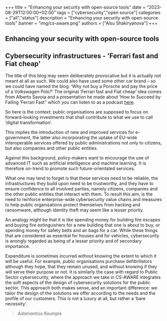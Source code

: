 +++
title = "Enhancing your security with open-source tools"
date = "2023-08-29T12:00:00+02:00"
tags = ["cybersecurity","open source"]
categories = ["all","status"]
description = "Enhancing your security with open-source tools"
banner = "img/cs-aware.png"
authors = ["Alsu Shakiryanova"]
+++
## Enhancing your security with open-source tools


## Cybersecurity infrastructures - 'Ferrari fast and Fiat cheap'

The title of this blog may seem deliberately provocative but it is actually not meant at all as such. We could also have used some other car brand – so we could have named the blog: ‘Why not buy a Porsche and pay the price of a Volkswagen Polo?’ The original ‘Ferrari fast and Fiat cheap’ idea comes from Alberto Savoia and a presentation he made about ‘How to Succeed by Failing ‘Ferrari Fast’’ which you can listen to as a podcast [here](mailto:https://ecorner.stanford.edu/podcasts/how-to-succeed-by-failing-ferrari-fast/).

So here is the context: public organisations are supposed to focus on forward-looking investments that shall contribute to what we use to call ‘digital transformation’. 

This implies the introduction of new and improved services for e-government, the latter also incorporating the uptake of EU-wide interoperable services offered by public administrations not only to citizens, but also companies and other public entities. 

Against this background, policy-makers want to encourage the use of advanced IT such as artificial intelligence and machine learning. It is therefore on-trend to promote such future-orientated services. 

What one may tend to forget is that these services need to be reliable, the infrastructures they build upon need to be trustworthy, and they have to ensure confidence to all involved parties, namely citizens, companies and the other public entities that interact with them. To result this aim, is the need to reinforce enterprise-wide cybersecurity value chains and measures to help public organisations protect themselves from hacking and ransomware, although identity theft may seem like a lesser priority. 

An analogy might be that it is like spending money for building fire escapes and buying fire extinguishers for a new building that one is about to buy, or spending money for safety belts and air bags for a car.  While these things that are considered as essential for houses and for vehicles, cybersecurity is wrongly regarded as being of a lesser priority and of secondary importance.  

Expenditure is sometimes incurred without knowing the extent to which it will be useful. For example, public organisations purchase defibrillators although they hope, that they remain unused, and without knowing if they will serve their purpose or not.  It is similarly the case with regard to Public Sector cybersecurity, where the approach we take in CS-AWARE integrates the soft aspects of the design of cybersecurity solutions for the public sector.  This approach both makes sense, and an important difference: we tailor the design of the solutions we offer according to the needs and the profile of our customers. This is not a luxury at all, but rather a ‘bare necessity’.


> *Adamantios Koumpis*